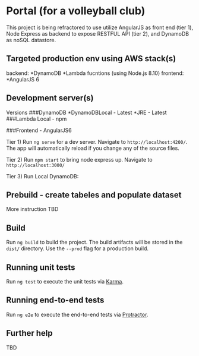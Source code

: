# Portal (for a volleyball club)
This project is being refractored to use utilize AngularJS as front end (tier 1), Node Express as backend to expose RESTFUL API (tier 2), and DynamoDB as noSQL datastore. 

## Targeted production env using AWS stack(s)
backend:
*DynamoDB
*Lambda fucntions (using Node.js 8.10)
frontend:
*AngularJS 6

## Development server(s)
Versions
###DynamoDB
*DynamoDBLocal - Latest
*JRE - Latest
###Lambda Local - npm

###Frontend - AngularJS6

Tier 1) Run `ng serve` for a dev server. Navigate to `http://localhost:4200/`. The app will automatically reload if you change any of the source files.

Tier 2) Run `npm start` to bring node express up.  Navigate to `http://localhost:3000/`

Tier 3) Run Local DynamoDB:


## Prebuild - create tabeles and populate dataset
More instruction TBD


## Build

Run `ng build` to build the project. The build artifacts will be stored in the `dist/` directory. Use the `--prod` flag for a production build.

## Running unit tests

Run `ng test` to execute the unit tests via [Karma](https://karma-runner.github.io).

## Running end-to-end tests

Run `ng e2e` to execute the end-to-end tests via [Protractor](http://www.protractortest.org/).

## Further help
TBD
